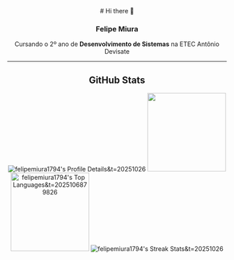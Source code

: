 <div align="center">
# Hi there 👋

### Felipe Miura

Cursando o 2º ano de **Desenvolvimento de Sistemas** na ETEC Antônio Devisate

---

## GitHub Stats
<img src="https://github-profile-summary-cards.vercel.app/api/cards/profile-details?username=felipemiura1794&theme=tokyonight" alt="felipemiura1794's Profile Details&t=20251026" />

<img height="180em" src="https://github-readme-stats.vercel.app/api?username=felipemiura1794&theme=tokyonight&show_icons=true&hide_border=true&count_private=true&t=20251026" />
<img height="180em" src="https://github-readme-stats.vercel.app/api/top-langs/?username=felipemiura1794&layout=compact&theme=tokyonight&hide_border=true" alt="felipemiura1794's Top Languages&t=2025106879826" />

<img src="https://streak-stats.demolab.com?user=felipemiura1794&theme=tokyonight&hide_border=true" alt="felipemiura1794's Streak Stats&t=20251026" />

